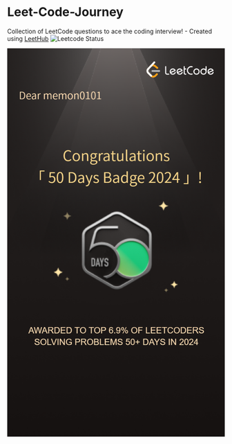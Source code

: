 # Leet-Code-Journey
Collection of LeetCode questions to ace the coding interview! - Created using [LeetHub](https://github.com/QasimWani/LeetHub)
![Leetcode Status](https://leetcard.jacoblin.cool/memon0101?ext=heatmap)

![LeetCode 50 Days Badge In 2024](https://github.com/m-memon/Leet-Code-Journey/blob/main/assets/LeetCode%2050%20Days%20Badge%20In%202024.png?raw=true)
